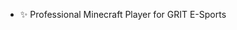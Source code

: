 
- ✨ Professional Minecraft Player for GRIT E-Sports
                    

<!---
GitDevLuca/GitDevLuca is a ✨ special ✨ repository because its `README.md` (this file) appears on your GitHub profile.
You can click the Preview link to take a look at your changes.
--->

